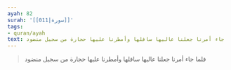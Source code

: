 ```yaml
---
ayah: 82
surah: '[[011|سورة]]'
tags:
- quran/ayah
text: فلما جاء أمرنا جعلنا عاليها سافلها وأمطرنا عليها حجارة من سجيل منضود
---
```

> فلما جاء أمرنا جعلنا عاليها سافلها وأمطرنا عليها حجارة من سجيل منضود
